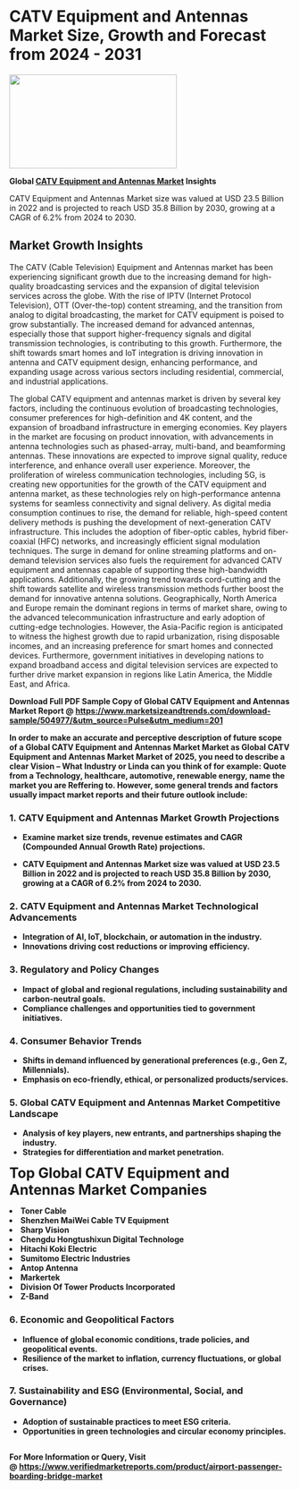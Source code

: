<H1>CATV Equipment and Antennas Market Size, Growth and Forecast from 2024 - 2031</H1><img class="aligncenter size-medium wp-image-584254" src="https://thirdeyenews.in/wp-content/uploads/2024/09/Global-Market-Research-300x168.jpeg" alt="" width="300" height="168" /><p><strong>Global&nbsp;<a href="https://www.marketsizeandtrends.com/download-sample/504977/&amp;utm_source=Pulse&amp;utm_medium=201">CATV Equipment and Antennas Market</a> Insights</strong></p><p>CATV Equipment and Antennas Market size was valued at USD 23.5 Billion in 2022 and is projected to reach USD 35.8 Billion by 2030, growing at a CAGR of 6.2% from 2024 to 2030.</p><p><h2>Market Growth Insights</h2> <p>The CATV (Cable Television) Equipment and Antennas market has been experiencing significant growth due to the increasing demand for high-quality broadcasting services and the expansion of digital television services across the globe. With the rise of IPTV (Internet Protocol Television), OTT (Over-the-top) content streaming, and the transition from analog to digital broadcasting, the market for CATV equipment is poised to grow substantially. The increased demand for advanced antennas, especially those that support higher-frequency signals and digital transmission technologies, is contributing to this growth. Furthermore, the shift towards smart homes and IoT integration is driving innovation in antenna and CATV equipment design, enhancing performance, and expanding usage across various sectors including residential, commercial, and industrial applications.</p> <p><strong></strong></p> <p>The global CATV equipment and antennas market is driven by several key factors, including the continuous evolution of broadcasting technologies, consumer preferences for high-definition and 4K content, and the expansion of broadband infrastructure in emerging economies. Key players in the market are focusing on product innovation, with advancements in antenna technologies such as phased-array, multi-band, and beamforming antennas. These innovations are expected to improve signal quality, reduce interference, and enhance overall user experience. Moreover, the proliferation of wireless communication technologies, including 5G, is creating new opportunities for the growth of the CATV equipment and antenna market, as these technologies rely on high-performance antenna systems for seamless connectivity and signal delivery. As digital media consumption continues to rise, the demand for reliable, high-speed content delivery methods is pushing the development of next-generation CATV infrastructure. This includes the adoption of fiber-optic cables, hybrid fiber-coaxial (HFC) networks, and increasingly efficient signal modulation techniques. The surge in demand for online streaming platforms and on-demand television services also fuels the requirement for advanced CATV equipment and antennas capable of supporting these high-bandwidth applications. Additionally, the growing trend towards cord-cutting and the shift towards satellite and wireless transmission methods further boost the demand for innovative antenna solutions. Geographically, North America and Europe remain the dominant regions in terms of market share, owing to the advanced telecommunication infrastructure and early adoption of cutting-edge technologies. However, the Asia-Pacific region is anticipated to witness the highest growth due to rapid urbanization, rising disposable incomes, and an increasing preference for smart homes and connected devices. Furthermore, government initiatives in developing nations to expand broadband access and digital television services are expected to further drive market expansion in regions like Latin America, the Middle East, and Africa.</p> <p><strong></p><p><span class=""><strong>Download Full PDF Sample Copy of Global CATV Equipment and Antennas Market Report</strong> @ <a href="https://www.marketsizeandtrends.com/download-sample/504977/&amp;utm_source=Pulse&amp;utm_medium=201" target="_blank">https://www.marketsizeandtrends.com/download-sample/504977/&amp;utm_source=Pulse&amp;utm_medium=201</a></span></p><p>In order to make an accurate and perceptive description of future scope of a Global&nbsp;CATV Equipment and Antennas Market Market as Global&nbsp;CATV Equipment and Antennas Market Market of 2025, you need to describe a clear Vision &ndash; What Industry or Linda can you think of for example: Quote from a Technology, healthcare, automotive, renewable energy, name the market you are Reffering to. However, some general trends and factors usually impact market reports and their future outlook include:</p><h3>1.&nbsp;<strong>CATV Equipment and Antennas Market Growth Projections</strong></h3><ul><li>Examine market size trends, revenue estimates and CAGR (Compounded Annual Growth Rate) projections.</li><li><p>CATV Equipment and Antennas Market size was valued at USD 23.5 Billion in 2022 and is projected to reach USD 35.8 Billion by 2030, growing at a CAGR of 6.2% from 2024 to 2030.</p></li></ul><h3>2.&nbsp;<strong>CATV Equipment and Antennas Market Technological Advancements</strong></h3><ul><li>Integration of AI, IoT, blockchain, or automation in the industry.</li><li>Innovations driving cost reductions or improving efficiency.</li></ul><h3>3.&nbsp;<strong>Regulatory and Policy Changes</strong></h3><ul><li>Impact of global and regional regulations, including sustainability and carbon-neutral goals.</li><li>Compliance challenges and opportunities tied to government initiatives.</li></ul><h3>4.&nbsp;<strong>Consumer Behavior Trends</strong></h3><ul><li>Shifts in demand influenced by generational preferences (e.g., Gen Z, Millennials).</li><li>Emphasis on eco-friendly, ethical, or personalized products/services.</li></ul><h3>5.&nbsp;<strong>Global CATV Equipment and Antennas Market Competitive Landscape</strong></h3><ul><li>Analysis of key players, new entrants, and partnerships shaping the industry.</li><li>Strategies for differentiation and market penetration.</li></ul><p data-pm-slice="1 1 []"><span style="color: inherit; font-family: inherit; font-size: 25px;">Top Global CATV Equipment and Antennas Market Companies</span></p><div class="" data-test-id=""><p><li>Toner Cable</li><li> Shenzhen MaiWei Cable TV Equipment</li><li> Sharp Vision</li><li> Chengdu Hongtushixun Digital Technologe</li><li> Hitachi Koki Electric</li><li> Sumitomo Electric Industries</li><li> Antop Antenna</li><li> Markertek</li><li> Division Of Tower Products Incorporated</li><li> Z-Band</li></p></div><h3>6.&nbsp;<strong>Economic and Geopolitical Factors</strong></h3><ul><li>Influence of global economic conditions, trade policies, and geopolitical events.</li><li>Resilience of the market to inflation, currency fluctuations, or global crises.</li></ul><h3>7.&nbsp;<strong>Sustainability and ESG (Environmental, Social, and Governance)</strong></h3><ul><li>Adoption of sustainable practices to meet ESG criteria.</li><li>Opportunities in green technologies and circular economy principles.</li></ul><h2><strong style="font-size: 14px;">For More Information or Query, Visit @&nbsp;</strong><a style="background-color: #ffffff; font-size: 14px;" href="https://www.marketsizeandtrends.com/report/catv-equipment-and-antennas-market/" target="_blank">https://www.verifiedmarketreports.com/product/airport-passenger-boarding-bridge-market</a></h2>
